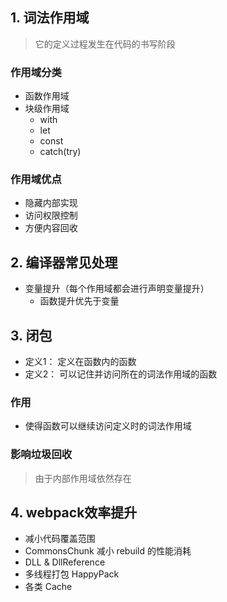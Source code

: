 ## 1. 词法作用域

> 它的定义过程发生在代码的书写阶段

### 作用域分类

- 函数作用域
- 块级作用域
    - with
    - let
    - const
    - catch(try)

### 作用域优点

- 隐藏内部实现
- 访问权限控制
- 方便内容回收

## 2. 编译器常见处理

- 变量提升（每个作用域都会进行声明变量提升）
    - 函数提升优先于变量

## 3. 闭包

- 定义1： 定义在函数内的函数
- 定义2： 可以记住并访问所在的词法作用域的函数

### 作用

- 使得函数可以继续访问定义时的词法作用域

### 影响垃圾回收

> 由于内部作用域依然存在


## 4. webpack效率提升

- 减小代码覆盖范围
- CommonsChunk 减小 rebuild 的性能消耗
- DLL & DllReference
- 多线程打包 HappyPack
- 各类 Cache